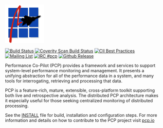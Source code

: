 ![PCP](images/pcpicon.png)

[![Build Status](https://dev.azure.com/performancecopilot/pcp/_apis/build/status/QA?branchName=master)](https://dev.azure.com/performancecopilot/pcp/_build/latest?definitionId=1&branchName=master)
[![Coverity Scan Build Status](https://scan.coverity.com/projects/15853/badge.svg)](https://scan.coverity.com/projects/15853)
[![CII Best Practices](https://bestpractices.coreinfrastructure.org/projects/1872/badge)](https://bestpractices.coreinfrastructure.org/projects/1872)
[![Mailing List](https://img.shields.io/badge/Mailing%20List-pcp-blue.svg)](https://groups.io/g/pcp)
[![IRC #pcp](https://img.shields.io/badge/IRC-pcp-blue.svg)](https://webchat.freenode.net/#pcp)
[![Github Release](https://img.shields.io/github/release/performancecopilot/pcp.svg)](https://github.com/performancecopilot/pcp/releases/latest)

Performance Co-Pilot (PCP) provides a framework and services to support
system-level performance monitoring and management. It presents a unifying
abstraction for all of the performance data in a system, and many tools
for interrogating, retrieving and processing that data.

PCP is a feature-rich, mature, extensible, cross-platform toolkit
supporting both live and retrospective analysis. The distributed PCP
architecture makes it especially useful for those seeking centralized
monitoring of distributed processing.

See the [INSTALL](INSTALL.md) file for build, installation and configuration steps.
For more information and details on how to contribute to the PCP project
visit [pcp.io](https://pcp.io/community.html)
